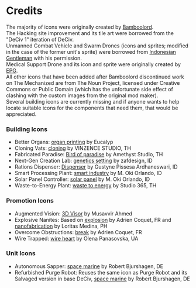 # Credits

The majority of icons were originally created by [Bamboolord](https://github.com/RealBamboolord).<br>
The Hacking site improvement and its tile art were borrowed from the "DeCiv 1" iteration of DeCiv.<br>
Unmanned Combat Vehicle and Swarm Drones (icons and sprites; modified in the case of the former unit's sprite) were borrowed from [Indonesian Gentleman](https://github.com/carriontrooper) with his permission.<br>
Medical Support Drone and its icon and sprite were originally created by [EPG](https://github.com/EPG333).<br>
All other icons that have been added after Bamboolord discontinued work on The Mechanized are from The Noun Project, licensed under Creative Commons or Public Domain (which has the unfortunate side effect of clashing with the custom images from the original mod maker).<br>
Several building icons are currently missing and if anyone wants to help locate suitable icons for the components that need them, that would be appreciated.

### Building Icons
- Better Organs: [organ printing](https://thenounproject.com/icon/organ-printing-2643130/) by Eucalyp
- Cloning Vats: [cloning](https://thenounproject.com/icon/cloning-2838658/) by VINZENCE STUDIO, TH
- Fabricated Paradise: [Bird of paradise](https://thenounproject.com/icon/bird-of-paradise-5295135/) by Amethyst Studio, TH
- Next-Gen Creation Lab: [genetics setting](https://thenounproject.com/icon/genetics-setting-5474822/) by zafdesign, ID
- Rations Dispenser: [Dispenser](https://thenounproject.com/icon/dispenser-4565083/) by Gustyne Pissesa Ardhaneswari, ID
- Smart Processing Plant: [smart industry](https://thenounproject.com/icon/smart-industry-5558039/) by M. Oki Orlando, ID
- Solar Panel Controller: [solar panel](https://thenounproject.com/icon/solar-panel-6736099/) by M. Oki Orlando, ID
- Waste-to-Energy Plant: [waste to energy](https://thenounproject.com/icon/waste-to-energy-5065687/) by Studio 365, TH

### Promotion Icons
- Augmented Vision: [3D Visor](https://thenounproject.com/icon/3d-visor-898328/) by Musavvir Ahmed
- Explosive Nanites: Based on [explosion](https://thenounproject.com/icon/explosion-6216014/) by Adrien Coquet, FR and [nanofabrication](https://thenounproject.com/icon/nanofabrication-4331493/) by Loritas Medina, PH
- Overcome Obstructions: [break](https://thenounproject.com/icon/break-3968745/) by Adrien Coquet, FR
- Wire Trapped: [wire heart](https://thenounproject.com/icon/wire-heart-3819826/) by Olena Panasovska, UA

### Unit Icons
- Autonomous Sapper: [space marine](https://thenounproject.com/icon/space-marine-118891/) by Robert Bjurshagen, DE
- Refurbished Purge Robot: Reuses the same icon as Purge Robot and its Salvaged version in base DeCiv, [space marine](https://thenounproject.com/icon/space-marine-118882/) by Robert Bjurshagen, DE
